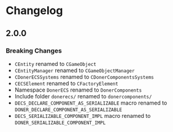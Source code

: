 # Changelog

## 2.0.0

### Breaking Changes

- ``CEntity`` renamed to ``CGameObject``
- ``CEntityManager`` renamed to ``CGameObjectManager``
- ``CDonerECSSystems`` renamed to ``CDonerComponentsSystems``
- ``CECSElement`` renamed to ``CFactoryElement``
- Namespace ``DonerECS`` renamed to ``DonerComponents``
- Include folder ``donerecs/`` renamed to ``donercomponents/``
- ``DECS_DECLARE_COMPONENT_AS_SERIALIZABLE`` macro renamed to ``DONER_DECLARE_COMPONENT_AS_SERIALIZABLE``
- ``DECS_SERIALIZABLE_COMPONENT_IMPL`` macro renamed to ``DONER_SERIALIZABLE_COMPONENT_IMPL``